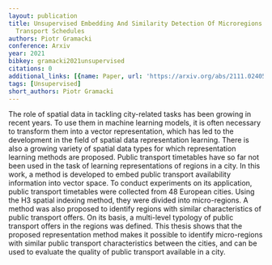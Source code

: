 ```yaml
---
layout: publication
title: Unsupervised Embedding And Similarity Detection Of Microregions Using Public
  Transport Schedules
authors: Piotr Gramacki
conference: Arxiv
year: 2021
bibkey: gramacki2021unsupervised
citations: 0
additional_links: [{name: Paper, url: 'https://arxiv.org/abs/2111.02405'}]
tags: [Unsupervised]
short_authors: Piotr Gramacki
---
```

The role of spatial data in tackling city-related tasks has been growing in
recent years. To use them in machine learning models, it is often necessary to
transform them into a vector representation, which has led to the development
in the field of spatial data representation learning. There is also a growing
variety of spatial data types for which representation learning methods are
proposed. Public transport timetables have so far not been used in the task of
learning representations of regions in a city. In this work, a method is
developed to embed public transport availability information into vector space.
To conduct experiments on its application, public transport timetables were
collected from 48 European cities. Using the H3 spatial indexing method, they
were divided into micro-regions. A method was also proposed to identify regions
with similar characteristics of public transport offers. On its basis, a
multi-level typology of public transport offers in the regions was defined.
This thesis shows that the proposed representation method makes it possible to
identify micro-regions with similar public transport characteristics between
the cities, and can be used to evaluate the quality of public transport
available in a city.